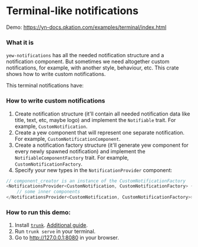 
# Terminal-like notifications

Demo: https://yn-docs.qkation.com/examples/terminal/index.html

### What it is

`yew-notifications` has all the needed notification structure and a notification component. But sometimes we need altogether custom notifications, for example, with another style, behaviour, etc. This crate shows how to write custom notifications.

This terminal notifications have:


### How to write custom notifications

1. Create notification structure (it'll contain all needed notification data like title, text, etc, maybe logo) and implement the `Notifiable` trait. For example, `CustomNotification`.
2. Create a yew component that will represent one separate notification. For example, `CustomNotificationComponent`.
3. Create a notification factory structure (it'll generate yew component for every newly spawned notification) and implement the `NotifiableComponentFactory` trait. For example, `CustomNotificationFactory`.
4. Specify your new types in the `NotificationProvider` component:
```Rust
// component_creator is an instance of the CustomNotificationFactory
<NotificationsProvider<CustomNotification, CustomNotificationFactory> {component_creator}>
    // some inner components
</NotificationsProvider<CustomNotification, CustomNotificationFactory>>
```

### How to run this demo:

1. Install [`trunk`](https://github.com/thedodd/trunk). [Additional guide](https://yew.rs/docs/next/getting-started/introduction#install-trunk).
2. Run `trunk serve` in your terminal.
3. Go to http://127.0.0.1:8080 in your browser.
